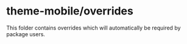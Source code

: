 # theme-mobile/overrides

This folder contains overrides which will automatically be required by package users.
